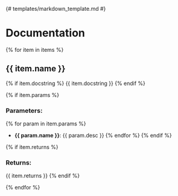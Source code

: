 {# templates/markdown_template.md #}
# Documentation

{% for item in items %}
## {{ item.name }}

{% if item.docstring %}
{{ item.docstring }}
{% endif %}

{% if item.params %}
### Parameters:
{% for param in item.params %}
- **{{ param.name }}**: {{ param.desc }}
{% endfor %}
{% endif %}

{% if item.returns %}
### Returns:
{{ item.returns }}
{% endif %}

{% endfor %}
